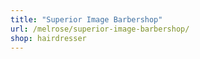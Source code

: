 ```yaml
---
title: "Superior Image Barbershop"
url: /melrose/superior-image-barbershop/
shop: hairdresser
---
```

